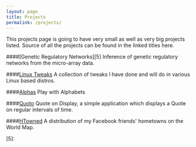 ```yaml
---
layout: page
title: Projects
permalink: /projects/
---
```


This projects page is going to have very small as well as very big projects listed. Source of all the projects can be found in the linked titles here.


<!--**[AnaText][4]**
A text mining tool which extracts the names of the customer, individuals, other companies etc, from the unstructured data which is in the form of transaction comments. Thus, determined names are mapped against the particular customer with which the transaction happened.


**[IdeaBin][3]**
A web platform where you can share and explore the ideas.-->

####[Genetic Regulatory Networks][5]
Inference of genetic regulatory networks from the micro-array data.


####[Linux Tweaks][4]
A collection of tweaks I have done and will do in various Linux based distros.


####[Alphas][3]
Play with Alphabets


####[Quoto][2]
Quote on Display, a simple application which displays a Quote on regular intervals of time.


####[HTowned][1]
A distribution of my Facebook friends' hometowns on the World Map.


[1]: http://trigonaminima.github.io/HTowned
[2]: http://trigonaminima.github.io/Quoto
[3]: http://trigonaminima.github.io/Alphas
[4]: http://trigonaminima.github.io/Linux-Tweaks
[5]: 